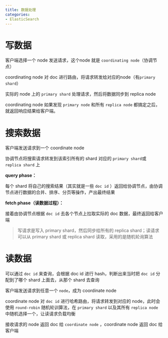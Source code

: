 ```yaml
---
title: 数据处理
categories: 
- ElasticSearch
---
```


# 写数据

客户端选择一个 node 发送请求，这个node 就是 `coordinating node`（协调节点）

coordinating node 对 doc 进行路由，将请求转发给对应的node（有`primary shard`）

实际的 node 上的 `primary shard` 处理请求，然后将数据同步到 replica node

coordinating node 如果发现 `primary node` 和所有 `replica node` 都搞定之后，就返回响应结果给客户端。

# 搜索数据

客户端发送请求到一个 coordinate node

协调节点将搜索请求转发到该索引所有的 shard 对应的 `primary shard`或 `replica shard` 上

**query phase：**

每个 shard 将自己的搜索结果（其实就是一些 `doc id` ）返回给协调节点，由协调节点进行数据的合并、排序、分页等操作，产出最终结果

**fetch phase（读数据过程）：**

接着由协调节点根据 `doc id` 去各个节点上拉取实际的 doc 数据，最终返回给客户端

> 写请求是写入 primary shard，然后同步给所有的 replica shard；读请求可以从 primary shard 或 replica shard 读取，采用的是随机轮询算法

# 读数据

可以通过 `doc id` 来查询，会根据 doc id 进行 hash，判断出来当时把 `doc id` 分配到了哪个 shard 上面去，从那个 shard 去查询

客户端发送请求到任意一个 `node`，成为 coordinate node

coordinate node 对 `doc id` 进行哈希路由，将请求转发到对应的 node，此时会使用 `round-robin` 随机轮训算法，在 `primary shard` 以及其所有 `replica node` 中随机选择一个，让读请求负载均衡

接收请求的 node 返回 doc 给 `coordinate node` ，coordinate node 返回 doc 给客户端
